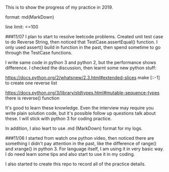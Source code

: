 This is to show the progress of my practice in 2019.

format: md(MarkDown)

line limit: <=100

###11/07
I plan to start to resolve leetcode problems. Created unit test case to do Reverse String, then 
noticed that TestCase.assertEqual() function. I only used assert() build in function in the past,
 then spend sometime to go through the TestCase functions.
 
I write same code in python 3 and python 2, but the performance shows difference. I checked the 
discussion, then learnt some new python stuff: 

https://docs.python.org/2/whatsnew/2.3.html#extended-slices make [::-1] to create one reverse list

https://docs.python.org/3/library/stdtypes.html#mutable-sequence-types there is reverse() function

It's good to learn these knowledge. Even the interview may require you write plain solution code,
but it's possible follow up questions talk about these.
I will stick with python 3 for coding practice.

In addition, I also leart to use .md (MarkDown) format for my logs.

###11/06
I started from watch one python video, then noticed there are something I didn't pay attention in
 the past, like the difference of range() and xrange() in python 3. For language itself, I am using
  it in very basic way. I do need learn some tips and also start to use it in my coding.

I also started to create this repo to record all of the practice details. 
